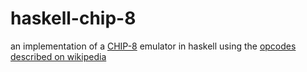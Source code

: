 # haskell-chip-8

an implementation of a [CHIP-8](https://en.wikipedia.org/wiki/CHIP-8) emulator in haskell using the [opcodes described on wikipedia](https://en.wikipedia.org/wiki/CHIP-8#Opcode_table)

